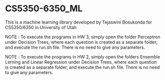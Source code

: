 # CS5350-6350_ML
This is a machine learning library developed by Tejaswini Bosukonda for CS5350/6350 in University of Utah

NOTE : To execute the programs in HW 3, simply open the folder Perceptron under Decision Trees, where each question is created as a separate folder, and execute the run.sh file. There is no need to give any parameters. 

NOTE : To execute the programs in HW 2, simply open the folders Ensemble Lerning and Linear Regression under Decision Trees, where each question is created as a separate folder, and execute the run.sh file. There is no need to give any parameters. 
